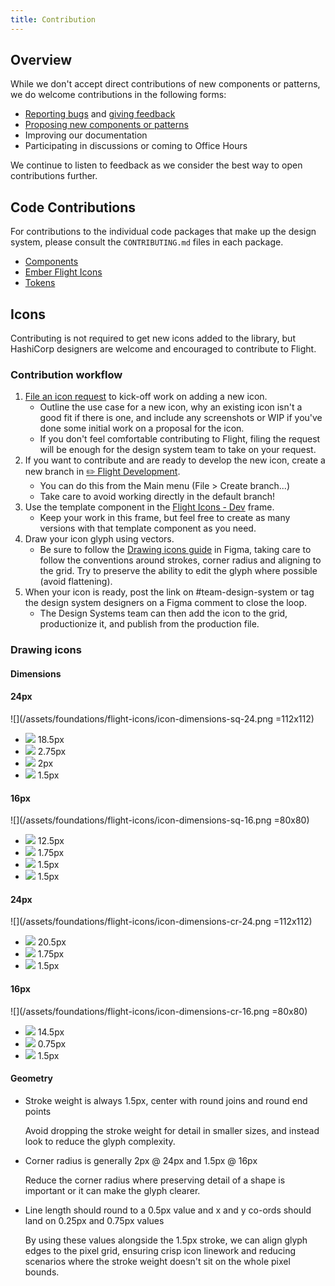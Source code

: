 ```yaml
---
title: Contribution
---
```


## Overview

While we don't accept direct contributions of new components or patterns, we do welcome contributions in the following forms:

* [Reporting bugs](https://docs.google.com/forms/d/e/1FAIpQLScpMXgrUTVT5fYriu4Pp48r4Nl_eCPluVnJLg0Yg3NXsRWvIA/viewform) and [giving feedback](https://docs.google.com/forms/d/e/1FAIpQLSdPShbSiUYgimppZeqWT99bVi6zLbKDThQUQTirH3RCj2okdg/viewform)
* [Proposing new components or patterns](https://docs.google.com/forms/d/e/1FAIpQLScpMXgrUTVT5fYriu4Pp48r4Nl_eCPluVnJLg0Yg3NXsRWvIA/viewform)
* Improving our documentation
* Participating in discussions or coming to Office Hours

We continue to listen to feedback as we consider the best way to open contributions further.

## Code Contributions 

For contributions to the individual code packages that make up the design system, please consult the `CONTRIBUTING.md` files in each package.
* [Components](https://github.com/hashicorp/design-system/blob/main/packages/components/CONTRIBUTING.md)
* [Ember Flight Icons](https://github.com/hashicorp/design-system/blob/main/packages/ember-flight-icons/CONTRIBUTING.md)
* [Tokens](https://github.com/hashicorp/design-system/blob/main/packages/tokens/CONTRIBUTING.md)

## Icons

Contributing is not required to get new icons added to the library, but HashiCorp designers are welcome and encouraged to contribute to Flight.

### Contribution workflow

1.  [File an icon request](https://docs.google.com/forms/d/e/1FAIpQLSc2wsaOaKHiVKPzk-FWlqwVdOjSmSuOU03XC5ZdJkHOcLDOEA/viewform) to kick-off work on adding a new icon.
    - Outline the use case for a new icon, why an existing icon isn't a good fit if there is one, and include any screenshots or WIP if you've done some initial work on a proposal for the icon.
    - If you don't feel comfortable contributing to Flight, filing the request will be enough for the design system team to take on your request.
2.  If you want to contribute and are ready to develop the new icon, create a new branch in [✏️ Flight Development](https://www.figma.com/file/MYiw4kiVpunIMMw0sBkE1t/%E2%9C%8F%EF%B8%8F-Flight-Development?node-id=1300%3A1385).
    - You can do this from the Main menu (File > Create branch...)
    - Take care to avoid working directly in the default branch!
3.  Use the template component in the [Flight Icons - Dev](https://www.figma.com/file/MYiw4kiVpunIMMw0sBkE1t/%E2%9C%8F%EF%B8%8F-Flight-Development?node-id=1300%3A1385) frame.
    - Keep your work in this frame, but feel free to create as many versions with that template component as you need.
4.  Draw your icon glyph using vectors.
    - Be sure to follow the [Drawing icons guide](https://www.figma.com/file/MYiw4kiVpunIMMw0sBkE1t/%E2%9C%8F%EF%B8%8F-Flight-Development?node-id=314%3A844) in Figma, taking care to follow the conventions around strokes, corner radius and aligning to the grid. Try to preserve the ability to edit the glyph where possible (avoid flattening).
5.  When your icon is ready, post the link on #team-design-system or tag the design system designers on a Figma comment to close the loop.
    - The Design Systems team can then add the icon to the grid, productionize it, and publish from the production file.

### Drawing icons

#### Dimensions

#### 24px

![](/assets/foundations/flight-icons/icon-dimensions-sq-24.png =112x112)

- ![](/assets/foundations/flight-icons/icon-dimensions-helper-1.png) 18.5px
- ![](/assets/foundations/flight-icons/icon-dimensions-helper-2.png) 2.75px
- ![](/assets/foundations/flight-icons/icon-dimensions-helper-3.png) 2px
- ![](/assets/foundations/flight-icons/icon-dimensions-helper-4.png) 1.5px

#### 16px

![](/assets/foundations/flight-icons/icon-dimensions-sq-16.png =80x80)

- ![](/assets/foundations/flight-icons/icon-dimensions-helper-1.png) 12.5px
- ![](/assets/foundations/flight-icons/icon-dimensions-helper-2.png) 1.75px
- ![](/assets/foundations/flight-icons/icon-dimensions-helper-3.png) 1.5px
- ![](/assets/foundations/flight-icons/icon-dimensions-helper-4.png) 1.5px

#### 24px

![](/assets/foundations/flight-icons/icon-dimensions-cr-24.png =112x112)

- ![](/assets/foundations/flight-icons/icon-dimensions-helper-1.png) 20.5px
- ![](/assets/foundations/flight-icons/icon-dimensions-helper-2.png) 1.75px
- ![](/assets/foundations/flight-icons/icon-dimensions-helper-4.png) 1.5px

#### 16px

![](/assets/foundations/flight-icons/icon-dimensions-cr-16.png =80x80)

- ![](/assets/foundations/flight-icons/icon-dimensions-helper-1.png) 14.5px
- ![](/assets/foundations/flight-icons/icon-dimensions-helper-2.png) 0.75px
- ![](/assets/foundations/flight-icons/icon-dimensions-helper-4.png) 1.5px

#### Geometry

- Stroke weight is always 1.5px, center with round joins and round end points

  Avoid dropping the stroke weight for detail in smaller sizes, and instead look to reduce the glyph complexity.

- Corner radius is generally 2px @ 24px and 1.5px @ 16px

  Reduce the corner radius where preserving detail of a shape is important or it can make the glyph clearer.

- Line length should round to a 0.5px value and x and y co-ords should land on 0.25px and 0.75px values

  By using these values alongside the 1.5px stroke, we can align glyph edges to the pixel grid, ensuring crisp icon linework and reducing scenarios where the stroke weight doesn't sit on the whole pixel bounds.

